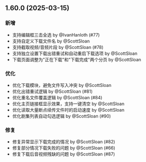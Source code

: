 ## 1.60.0 (2025-03-15)
### 新增
* 支持编辑框三击全选 by @IvanHanloth (#77)
* 支持自定义下载文件名 by @ScottSloan
* 支持截取视频/音频片段 by @ScottSloan (#78)
* 支持独立设置下载出错重试和自动重启下载选项 by @ScottSloan
* 下载页面调整为"正在下载"和"下载完成"两个分页 by @ScottSloan

### 优化
* 优化下载模块，避免文件写入冲突 by @ScottSloan
* 优化出错重试逻辑 by @ScottSloan (#81)
* 优化重名文件覆盖逻辑 by @ScottSloan (#84)
* 优化主页链接框显示效果，支持一键清空 by @ScottSloan
* 优化读取大量断点续传文件时的启动速度 by @ScottSloan
* 优化剧集列表自动勾选逻辑 by @ScottSloan (#90)

### 修复
* 修复异常显示下载完成的情况 by @ScottSloan (#82)
* 修复部分情况下载失败的问题 by @ScottSloan (#66)
* 修复下载后音视频残缺的问题 by @ScottSloan (#87)